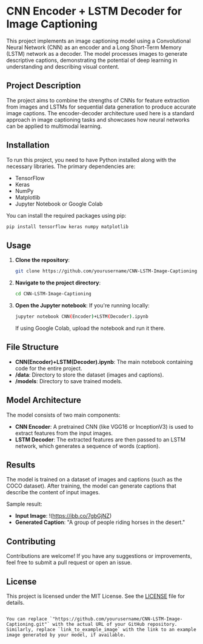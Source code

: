 # CNN Encoder + LSTM Decoder for Image Captioning

This project implements an image captioning model using a Convolutional Neural Network (CNN) as an encoder and a Long Short-Term Memory (LSTM) network as a decoder. The model processes images to generate descriptive captions, demonstrating the potential of deep learning in understanding and describing visual content.

## Project Description

The project aims to combine the strengths of CNNs for feature extraction from images and LSTMs for sequential data generation to produce accurate image captions. The encoder-decoder architecture used here is a standard approach in image captioning tasks and showcases how neural networks can be applied to multimodal learning.

## Installation

To run this project, you need to have Python installed along with the necessary libraries. The primary dependencies are:

- TensorFlow
- Keras
- NumPy
- Matplotlib
- Jupyter Notebook or Google Colab

You can install the required packages using pip:

```bash
pip install tensorflow keras numpy matplotlib
```

## Usage

1. **Clone the repository**:
   ```bash
   git clone https://github.com/yourusername/CNN-LSTM-Image-Captioning.git
   ```
2. **Navigate to the project directory**:
   ```bash
   cd CNN-LSTM-Image-Captioning
   ```
3. **Open the Jupyter notebook**:
   If you're running locally:
   ```bash
   jupyter notebook CNN(Encoder)+LSTM(Decoder).ipynb
   ```
   If using Google Colab, upload the notebook and run it there.

## File Structure

- **CNN(Encoder)+LSTM(Decoder).ipynb**: The main notebook containing code for the entire project.
- **/data**: Directory to store the dataset (images and captions).
- **/models**: Directory to save trained models.

## Model Architecture

The model consists of two main components:

- **CNN Encoder**: A pretrained CNN (like VGG16 or InceptionV3) is used to extract features from the input images.
- **LSTM Decoder**: The extracted features are then passed to an LSTM network, which generates a sequence of words (caption).

## Results

The model is trained on a dataset of images and captions (such as the COCO dataset). After training, the model can generate captions that describe the content of input images.

Sample result:
- **Input Image**: !(https://ibb.co/7gbGjNZ)
- **Generated Caption**: "A group of people riding horses in the desert."

## Contributing

Contributions are welcome! If you have any suggestions or improvements, feel free to submit a pull request or open an issue.

## License

This project is licensed under the MIT License. See the [LICENSE](LICENSE) file for details.
```

You can replace `"https://github.com/yourusername/CNN-LSTM-Image-Captioning.git"` with the actual URL of your GitHub repository. Similarly, replace `link_to_example_image` with the link to an example image generated by your model, if available.
